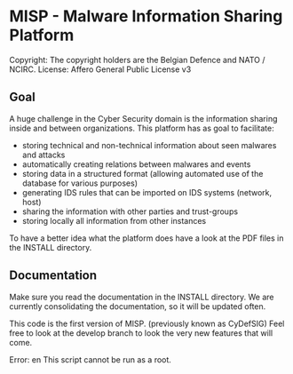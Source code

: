 MISP - Malware Information Sharing Platform
===========================================

Copyright: The copyright holders are the Belgian Defence and NATO / NCIRC.
License: Affero General Public License v3

Goal
----
A huge challenge in the Cyber Security domain is the information sharing inside and between organizations. 
This platform has as goal to facilitate:
* storing technical and non-technical information about seen malwares and attacks
* automatically creating relations between malwares and events
* storing data in a structured format (allowing automated use of the database for various purposes)
* generating IDS rules that can be imported on IDS systems (network, host)
* sharing the information with other parties and trust-groups
* storing locally all information from other instances

To have a better idea what the platform does have a look at the PDF files in the INSTALL directory.

Documentation
-------------
Make sure you read the documentation in the INSTALL directory.
We are currently consolidating the documentation, so it will be updated often.

This code is the first version of MISP. (previously known as CyDefSIG)
Feel free to look at the develop branch to look the very new features that will come.

Error: en This script cannot be run as a root.
